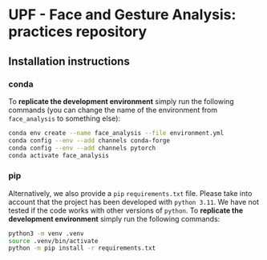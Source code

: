 #  UPF - Face and Gesture Analysis: practices repository

## Installation instructions

### conda

To **replicate the development environment** simply run the following commands (you can change the name of the environment from `face_analysis` to something else):

```bash
conda env create --name face_analysis --file environment.yml
conda config --env --add channels conda-forge
conda config --env --add channels pytorch
conda activate face_analysis
```

### pip

Alternatively, we also provide a `pip` `requirements.txt` file. Please take into account that the project has been developed with `python 3.11`. We have not tested if the code works with other versions of `python`. To **replicate the development environment** simply run the following commands:

```bash
python3 -m venv .venv
source .venv/bin/activate
python -m pip install -r requirements.txt
```
